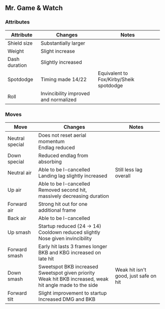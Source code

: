 ## Mr. Game & Watch
### Attributes
| Attribute | Changes | Notes |
| --- | --- | --- |
| Shield size | Substantially larger | |
| Weight | Slight increase | |
| Dash duration | Slightly increased | |
| Spotdodge | Timing made 14/22 | Equivalent to Fox/Kirby/Sheik spotdodge |
| Roll | Invincibility improved and normalized | |

### Moves
| Move | Changes | Notes |
| --- | --- | --- |
| Neutral special | Does not reset aerial momentum <br>Endlag reduced | |
| Down special | Reduced endlag from absorbing | |
| Neutral air | Able to be l-cancelled <br>Landing lag slightly increased | Still less lag overall |
| Up air | Able to be l-cancelled <br>Removed second hit, massively decreasing duration | |
| Forward air | Strong hit out for one additional frame | |
| Back air | Able to be l-cancelled | |
| Up smash | Startup reduced (24 -> 14) <br>Cooldown reduced slightly <br>Nose given invincibility | |
| Forward smash | Early hit lasts 3 frames longer <br>BKB and KBG increased on late hit | |
| Down smash | Sweetspot BKB increased <br>Sweetspot given priority <br>Weak hit BKB increased, weak hit angle made to the side | Weak hit isn't good, just safe on hit |
| Forward tilt | Slight improvement to startup <br>Increased DMG and BKB | |
